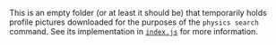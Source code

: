 This is an empty folder (or at least it should be) that temporarily holds profile pictures downloaded for the purposes of the `physics search` command. See its implementation in [`index.js`](../../index.js) for more information.
